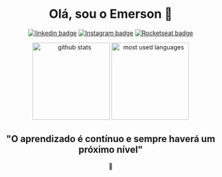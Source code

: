 <h1 align="center">Olá, sou o Emerson 🖖</h1>

<div align="center">
  
[![linkedin badge](https://img.shields.io/badge/LinkedIn-0077B5?style=for-the-badge&logo=linkedin&logoColor=white)](https://www.linkedin.com/in/emersonnpereira/)
[![Instagram badge](https://img.shields.io/badge/Instagram-E4405F?style=for-the-badge&logo=instagram&logoColor=white)](https://www.instagram.com/emerson_npereira/)
[![Rocketseat badge](https://img.shields.io/badge/-Rocketseat-blueviolet?style=for-the-badge&logo=apache-rocketmq&logoColor=white)](https://app.rocketseat.com.br/me/emerson--pereira)
</div>
<div align="center" padding="10">
  <img alt="github stats" height="180em" src="https://github-readme-stats.vercel.app/api?username=emersonneves&hide=contribs&show_icons=true&locale=pt-br&hide_rank=true&theme=dracula&include_all_commits=true,prs)"/>
  <img alt="most used languages" height="180em" src="https://github-readme-stats.vercel.app/api/top-langs/?username=emersonneves&layout=compact&locale=pt-br&theme=dracula"/>
</div>

<h2 align="center">"O aprendizado é contínuo e sempre haverá um próximo nível"</h2> 

<div align="center">🚀</div>
